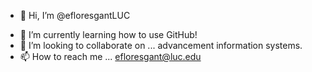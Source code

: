 - 👋 Hi, I’m @efloresgantLUC
<!--- 👀 I’m interested in ... --->
- 🌱 I’m currently learning how to use GitHub!
- 💞️ I’m looking to collaborate on ... advancement information systems.
- 📫 How to reach me ... efloresgant@luc.edu

<!---
efloresgantLUC/efloresgantLUC is a ✨ special ✨ repository because its `README.md` (this file) appears on your GitHub profile.
You can click the Preview link to take a look at your changes.
--->
